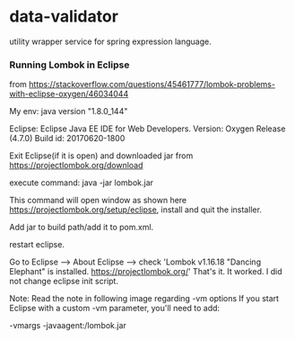data-validator
==============

utility wrapper service for spring expression language.


### Running Lombok in Eclipse

from <https://stackoverflow.com/questions/45461777/lombok-problems-with-eclipse-oxygen/46034044>

My env: java version "1.8.0_144"

Eclipse: Eclipse Java EE IDE for Web Developers. Version: Oxygen Release (4.7.0) Build id: 20170620-1800

Exit Eclipse(if it is open) and downloaded jar from https://projectlombok.org/download

execute command: java -jar lombok.jar

This command will open window as shown here https://projectlombok.org/setup/eclipse, install and quit the installer.

Add jar to build path/add it to pom.xml.

restart eclipse.

Go to Eclipse --> About Eclipse --> check 'Lombok v1.16.18 "Dancing Elephant" is installed. https://projectlombok.org/'
That's it. It worked. I did not change eclipse init script.

Note: Read the note in following image regarding -vm options If you start Eclipse with a custom -vm parameter, you'll need to add:

-vmargs -javaagent:<path-to-lombok-jar>/lombok.jar